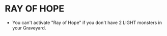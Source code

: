 # RAY OF HOPE

*   You can't activate "Ray of Hope" if you don't have 2 LIGHT monsters in your Graveyard.
